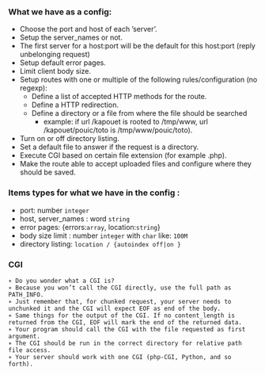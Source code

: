 ### What we have as a config:

- Choose the port and host of each ’server’.
- Setup the server_names or not.
- The first server for a host:port will be the default for this host:port (reply unbelonging request)
- Setup default error pages.
- Limit client body size.
- Setup routes with one or multiple of the following rules/configuration (no regexp):
    + Define a list of accepted HTTP methods for the route.
    + Define a HTTP redirection.
    + Define a directory or a file from where the file should be searched
        * example: if url /kapouet is rooted to /tmp/www, url /kapouet/pouic/toto is /tmp/www/pouic/toto).
- Turn on or off directory listing.
- Set a default file to answer if the request is a directory.
- Execute CGI based on certain file extension (for example .php).
- Make the route able to accept uploaded files and configure where they should be saved.


### Items types for what we have in the config :

- port: number `integer`
- host, server_names : word `string`
- error pages: {errors:`array`, location:`string`}
- body size limit : number `integer` with `char` like: `100M`
- directory listing: `location / {autoindex off|on }`

### CGI
    ∗ Do you wonder what a CGI is?
    ∗ Because you won’t call the CGI directly, use the full path as PATH_INFO.
    ∗ Just remember that, for chunked request, your server needs to unchunked it and the CGI will expect EOF as end of the body.
    ∗ Same things for the output of the CGI. If no content_length is returned from the CGI, EOF will mark the end of the returned data.
    ∗ Your program should call the CGI with the file requested as first argument.
    ∗ The CGI should be run in the correct directory for relative path file access.
    ∗ Your server should work with one CGI (php-CGI, Python, and so forth).
